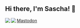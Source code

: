 ## Hi there, I'm Sascha! 👋

<img align="left" src="https://github-readme-stats.vercel.app/api?username=xopez&count_private=true&line_height=21&show_icons=true&hide_border=true&theme=dracula"/>
<img align="left" src="https://github-readme-stats.vercel.app/api/top-langs/?username=xopez&layout=compact&card_width=250&hide_border=true&theme=dracula"/>
<a rel="me" href="https://social.anoxinon.de/@Xopez">Mastodon</a>
